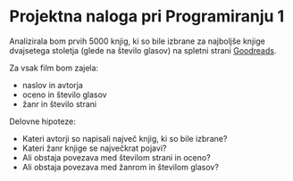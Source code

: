 # Projektna naloga pri Programiranju 1

Analizirala bom prvih 5000 knjig, ki so bile izbrane za najboljše knjige dvajsetega stoletja (glede na število glasov) na spletni strani [Goodreads](https://www.goodreads.com/list/show/6.Best_Books_of_the_20th_Century).

Za vsak film bom zajela:
- naslov in avtorja
- oceno in število glasov
- žanr in število strani

Delovne hipoteze:
- Kateri avtorji so napisali največ knjig, ki so bile izbrane?
- Kateri žanr knjige se največkrat pojavi?
- Ali obstaja povezava med številom strani in oceno?
- Ali obstaja povezava med žanrom in številom glasov?